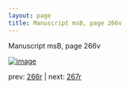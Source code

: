 ```yaml
---
layout: page
title: Manuscript msB, page 266v
---
```


Manuscript msB, page 266v

[![image](http://www.homermultitext.org/iipsrv?OBJ=IIP,1.0&FIF=/project/homer/pyramidal/deepzoom/hmt/vbbifolio/pending/vb_266v_267r.tif&WID=100&CVT=JPEG)](http://www.homermultitext.org/ict2/?urn=urn:cite2:hmt:vbbifolio.pending:vb_266v_267r)

prev:  [266r](../266r) | next:  [267r](../267r)

